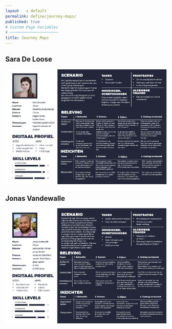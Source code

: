 ```yaml
---
layout   : default
permalink: define/journey-maps/
published: true
# Custom Page Variables
# ─────────────────────
title: Journey Maps
---
```

Sara De Loose
-------------
<img src="../../images/journey-map1.png" alt="journey_map1" class="journeymaps">

Jonas Vandewalle
----------------
<img src="../../images/journey-map2.png" alt="journey_map2" class="journeymaps">




